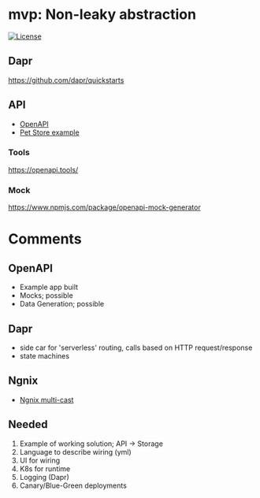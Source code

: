 # mvp: Non-leaky abstraction
[![License](http://img.shields.io/:license-mit-blue.svg)](http://anttiviljami.mit-license.org)

## Dapr
https://github.com/dapr/quickstarts

## API
* [OpenAPI](https://github.com/OAI/OpenAPI-Specification)
* [Pet Store example](https://github.com/OAI/OpenAPI-Specification/blob/main/examples/v3.0/petstore.yaml)

### Tools
https://openapi.tools/

### Mock
https://www.npmjs.com/package/openapi-mock-generator


# Comments
## OpenAPI
- Example app built
- Mocks; possible
- Data Generation; possible

## Dapr
- side car for 'serverless' routing, calls based on HTTP request/response
- state machines

## Ngnix
- [Ngnix multi-cast](https://github.com/jefking/Multiplexor)

## Needed
1. Example of working solution; API -> Storage
2. Language to describe wiring (yml)
3. UI for wiring
4. K8s for runtime
5. Logging (Dapr)
6. Canary/Blue-Green deployments